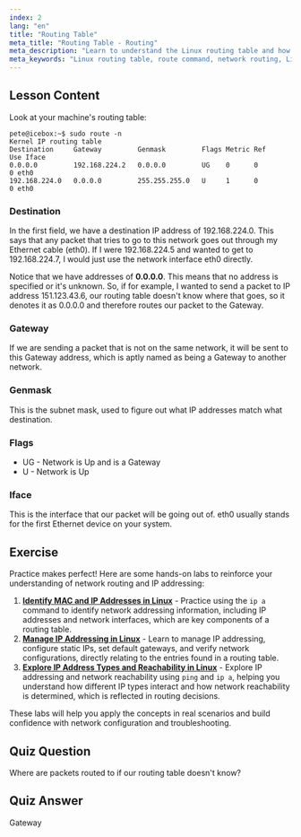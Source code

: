 ```yaml
---
index: 2
lang: "en"
title: "Routing Table"
meta_title: "Routing Table - Routing"
meta_description: "Learn to understand the Linux routing table and how packets are routed using the route command. Explore destinations, gateways, and interfaces for network basics."
meta_keywords: "Linux routing table, route command, network routing, Linux networking, beginner Linux, Linux tutorial, network guide"
---
```


## Lesson Content

Look at your machine's routing table:

```plaintext
pete@icebox:~$ sudo route -n
Kernel IP routing table
Destination     Gateway         Genmask         Flags Metric Ref    Use Iface
0.0.0.0         192.168.224.2   0.0.0.0         UG    0      0        0 eth0
192.168.224.0   0.0.0.0         255.255.255.0   U     1      0        0 eth0
```

### Destination

In the first field, we have a destination IP address of 192.168.224.0. This says that any packet that tries to go to this network goes out through my Ethernet cable (eth0). If I were 192.168.224.5 and wanted to get to 192.168.224.7, I would just use the network interface eth0 directly.

Notice that we have addresses of **0.0.0.0**. This means that no address is specified or it's unknown. So, if for example, I wanted to send a packet to IP address 151.123.43.6, our routing table doesn't know where that goes, so it denotes it as 0.0.0.0 and therefore routes our packet to the Gateway.

### Gateway

If we are sending a packet that is not on the same network, it will be sent to this Gateway address, which is aptly named as being a Gateway to another network.

### Genmask

This is the subnet mask, used to figure out what IP addresses match what destination.

### Flags

- UG - Network is Up and is a Gateway
- U - Network is Up

### Iface

This is the interface that our packet will be going out of. eth0 usually stands for the first Ethernet device on your system.

## Exercise

Practice makes perfect! Here are some hands-on labs to reinforce your understanding of network routing and IP addressing:

1. **[Identify MAC and IP Addresses in Linux](https://labex.io/labs/comptia-identify-mac-and-ip-addresses-in-linux-592731)** - Practice using the `ip a` command to identify network addressing information, including IP addresses and network interfaces, which are key components of a routing table.
2. **[Manage IP Addressing in Linux](https://labex.io/labs/comptia-manage-ip-addressing-in-linux-592736)** - Learn to manage IP addressing, configure static IPs, set default gateways, and verify network configurations, directly relating to the entries found in a routing table.
3. **[Explore IP Address Types and Reachability in Linux](https://labex.io/labs/comptia-explore-ip-address-types-and-reachability-in-linux-592780)** - Explore IP addressing and network reachability using `ping` and `ip a`, helping you understand how different IP types interact and how network reachability is determined, which is reflected in routing decisions.

These labs will help you apply the concepts in real scenarios and build confidence with network configuration and troubleshooting.

## Quiz Question

Where are packets routed to if our routing table doesn't know?

## Quiz Answer

Gateway
